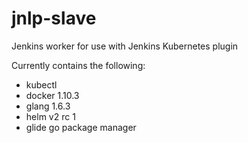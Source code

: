 # jnlp-slave
Jenkins worker for use with Jenkins Kubernetes plugin

Currently contains the following:
   * kubectl
   * docker 1.10.3
   * glang 1.6.3
   * helm v2 rc 1
   * glide go package manager
